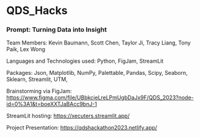 # QDS_Hacks

### Prompt: Turning Data into Insight

Team Members: Kevin Baumann, Scott Chen, Taylor Ji, Tracy Liang, Tony Paik, Lex Wong

Languages and Technologies used: Python, FigJam, StreamLit

Packages: Json, Matplotlib, NumPy, Palettable, Pandas, Scipy, Seaborn, Sklearn, Streamlit, UTM, 

Brainstorming via FigJam: https://www.figma.com/file/UBbkcjeLreLPmUgbDaJx9F/QDS_2023?node-id=0%3A1&t=boeXXTJaBAcc9bnJ-1

StreamLit hosting: https://xecuters.streamlit.app/

Project Presentation: https://qdshackathon2023.netlify.app/

